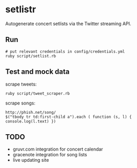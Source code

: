 setlistr
===========

Autogenerate concert setlists via the Twitter streaming API.

Run
---
    # put relevant credentials in config/credentials.yml
    ruby script/setlist.rb

Test and mock data
------------------
scrape tweets:

    ruby script/tweet_scraper.rb

scrape songs:

    http://phish.net/song/
    $("tbody tr td:first-child a").each ( function (s, l) { console.log(l.text) })

TODO
----

* gruvr.com integration for concert calendar
* gracenote integration for song lists
* live updating site
